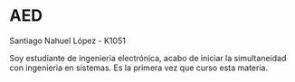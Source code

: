 # AED
Santiago Nahuel López - K1051

Soy estudiante de ingenieria electrónica, acabo de iniciar la simultaneidad con ingenieria en sistemas.
Es la primera vez que curso esta materia.
